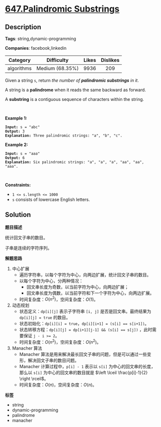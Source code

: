 # [647.Palindromic Substrings](https://leetcode.com/problems/palindromic-substrings/description/)

## Description

**Tags**: string,dynamic-programming

**Companies**: facebook,linkedin

|  Category  |   Difficulty    | Likes | Dislikes |
| :--------: | :-------------: | :---: | :------: |
| algorithms | Medium (68.35%) | 9936  |   209    |

<p>Given a string <code>s</code>, return <em>the number of <strong>palindromic substrings</strong> in it</em>.</p>
<p>A string is a <strong>palindrome</strong> when it reads the same backward as forward.</p>
<p>A <strong>substring</strong> is a contiguous sequence of characters within the string.</p>
<p>&nbsp;</p>
<p><strong class="example">Example 1:</strong></p>
<pre><code><strong>Input:</strong> s = &quot;abc&quot;
<strong>Output:</strong> 3
<strong>Explanation:</strong> Three palindromic strings: &quot;a&quot;, &quot;b&quot;, &quot;c&quot;.</code></pre>
<p><strong class="example">Example 2:</strong></p>
<pre><code><strong>Input:</strong> s = &quot;aaa&quot;
<strong>Output:</strong> 6
<strong>Explanation:</strong> Six palindromic strings: &quot;a&quot;, &quot;a&quot;, &quot;a&quot;, &quot;aa&quot;, &quot;aa&quot;, &quot;aaa&quot;.</code></pre>
<p>&nbsp;</p>
<p><strong>Constraints:</strong></p>
<ul>
  <li><code>1 &lt;= s.length &lt;= 1000</code></li>
  <li><code>s</code> consists of lowercase English letters.</li>
</ul>

## Solution

**题目描述**

统计回文子串的数目。

子串是连续的字符序列。

**解题思路**

1. 中心扩展
   - 遍历字符串，以每个字符为中心，向两边扩展，统计回文子串的数目。
   - 以每个字符为中心，分两种情况：
     - 回文串长度为奇数，以当前字符为中心，向两边扩展；
     - 回文串长度为偶数，以当前字符和下一个字符为中心，向两边扩展。
   - 时间复杂度：$O(n^2)$，空间复杂度：$O(1)$。
2. 动态规划
   - 状态定义：`dp[i][j]` 表示子字符串 `[i, j]` 是否是回文串。最终结果为 `dp[i][j] = true` 的数目。
   - 状态初始化：`dp[i][i] = true`，`dp[i][i+1] = (s[i] == s[i+1])`。
   - 状态转移方程：`dp[i][j] = dp[i+1][j-1] && (s[i] == s[j])` ，此时需要保证 `j - i >= 2`。
   - 时间复杂度：$O(n^2)$，空间复杂度：$O(n^2)$。
3. Manacher 算法
   - Manacher 算法是用来解决最长回文子串的问题，但是可以通过一些变形，解决回文子串的数目问题。
   - Manacher 计算过程中，`p[i] - 1` 表示以 `s[i]` 为中心的回文串的长度，那么以 `s[i]` 为中心的回文串的数目就是 $\left \lceil \frac{p[i]-1}{2}  \right \rceil$。
   - 时间复杂度：$O(n)$，空间复杂度：$O(n)$。

**标签**

- string
- dynamic-programming
- palindrome
- manacher
